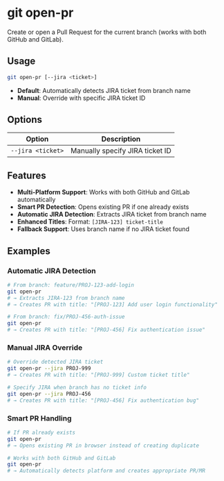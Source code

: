 # git open-pr

Create or open a Pull Request for the current branch (works with both GitHub and GitLab).

## Usage

```bash
git open-pr [--jira <ticket>]
```

- **Default**: Automatically detects JIRA ticket from branch name
- **Manual**: Override with specific JIRA ticket ID

## Options

| Option            | Description                     |
| ----------------- | ------------------------------- |
| `--jira <ticket>` | Manually specify JIRA ticket ID |

## Features

- **Multi-Platform Support**: Works with both GitHub and GitLab automatically
- **Smart PR Detection**: Opens existing PR if one already exists
- **Automatic JIRA Detection**: Extracts JIRA ticket from branch name
- **Enhanced Titles**: Format: `[JIRA-123] ticket-title`
- **Fallback Support**: Uses branch name if no JIRA ticket found

## Examples

### Automatic JIRA Detection

```bash
# From branch: feature/PROJ-123-add-login
git open-pr
# → Extracts JIRA-123 from branch name
# → Creates PR with title: "[PROJ-123] Add user login functionality"

# From branch: fix/PROJ-456-auth-issue
git open-pr
# → Creates PR with title: "[PROJ-456] Fix authentication issue"
```

### Manual JIRA Override

```bash
# Override detected JIRA ticket
git open-pr --jira PROJ-999
# → Creates PR with title: "[PROJ-999] Custom ticket title"

# Specify JIRA when branch has no ticket info
git open-pr --jira PROJ-456
# → Creates PR with title: "[PROJ-456] Fix authentication bug"
```

### Smart PR Handling

```bash
# If PR already exists
git open-pr
# → Opens existing PR in browser instead of creating duplicate

# Works with both GitHub and GitLab
git open-pr
# → Automatically detects platform and creates appropriate PR/MR
```
